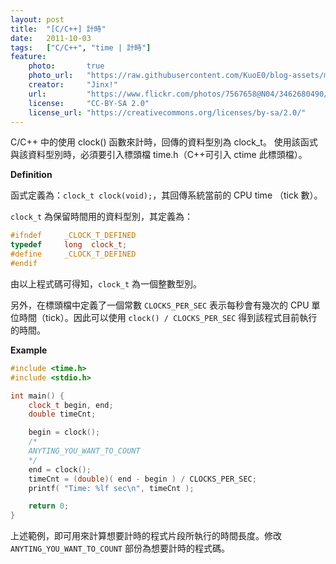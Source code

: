 ```yaml
---
layout: post
title:  "[C/C++] 計時"
date:   2011-10-03
tags:   ["C/C++", "time | 計時"]
feature:
    photo:       true
    photo_url:   "https://raw.githubusercontent.com/KuoE0/blog-assets/master/feature-photos/2011-10-03-c-cplusplus-timing.jpg"
    creator:     "Jinx!"
    url:         "https://www.flickr.com/photos/7567658@N04/3462680490/"
    license:     "CC-BY-SA 2.0"
    license_url: "https://creativecommons.org/licenses/by-sa/2.0/"
---
```


C/C++ 中的使用 clock() 函數來計時，回傳的資料型別為 clock_t。
使用該函式與該資料型別時，必須要引入標頭檔 time.h（C++可引入 ctime 此標頭檔）。

**Definition**

函式定義為：`clock_t clock(void);`，其回傳系統當前的 CPU time （tick 數）。

`clock_t` 為保留時間用的資料型別，其定義為：

```c++
#ifndef     _CLOCK_T_DEFINED
typedef     long  clock_t;
#define     _CLOCK_T_DEFINED
#endif
```

由以上程式碼可得知，`clock_t` 為一個整數型別。

另外，在標頭檔中定義了一個常數 `CLOCKS_PER_SEC` 表示每秒會有幾次的 CPU 單位時間（tick）。因此可以使用 `clock() / CLOCKS_PER_SEC` 得到該程式目前執行的時間。

**Example**

```c++
#include <time.h>
#include <stdio.h>

int main() {
    clock_t begin, end;
    double timeCnt;

    begin = clock();
    /*
    ANYTING_YOU_WANT_TO_COUNT
    */
    end = clock();
    timeCnt = (double)( end - begin ) / CLOCKS_PER_SEC;
    printf( "Time: %lf sec\n", timeCnt );

    return 0;
}
```

上述範例，即可用來計算想要計時的程式片段所執行的時間長度。修改 `ANYTING_YOU_WANT_TO_COUNT` 部份為想要計時的程式碼。
